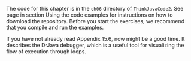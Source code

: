 The code for this chapter is in the `ch06` directory of `ThinkJavaCode2`.
See page in section Using the code examples for instructions on how to download the repository.
Before you start the exercises, we recommend that you compile and run the examples.

If you have not already read Appendix 15.6, now might be a good time.
It describes the DrJava debugger, which is a useful tool for visualizing the flow of execution through loops.